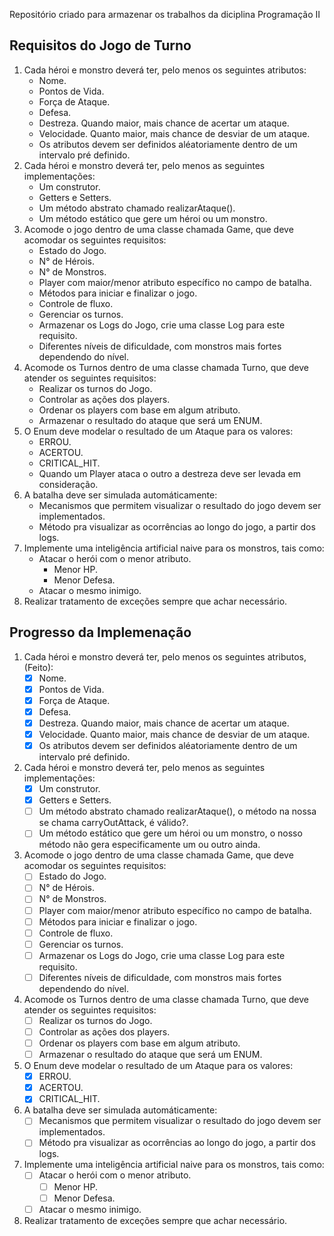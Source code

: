 Repositório criado para armazenar os trabalhos da diciplina Programação II
## Requisitos do Jogo de Turno
1. Cada héroi e monstro deverá ter, pelo menos os seguintes atributos:
	- Nome.
	- Pontos de Vida.
	- Força de Ataque.
	- Defesa.
 	- Destreza. Quando maior, mais chance de acertar um ataque.
 	- Velocidade. Quanto maior, mais chance de desviar de um ataque.
 	- Os atributos devem ser definidos aléatoriamente dentro de um intervalo pré definido.
2. Cada héroi e monstro deverá ter, pelo menos as seguintes implementações:
   	- Um construtor.
	- Getters e Setters.
	- Um método abstrato chamado realizarAtaque().
	- Um método estático que gere um héroi ou um monstro.
3. Acomode o jogo dentro de uma classe chamada Game, que deve acomodar os seguintes requisitos:
	- Estado do Jogo.
	- N° de Hérois.
	- N° de Monstros.
	- Player com maior/menor atributo específico no campo de batalha.
	- Métodos para iniciar e finalizar o jogo.
	- Controle de fluxo.
	- Gerenciar os turnos.
	- Armazenar os Logs do Jogo, crie uma classe Log para este requisito.
	- Diferentes níveis de dificuldade, com monstros mais fortes dependendo do nível.
4. Acomode os Turnos dentro de uma classe chamada Turno, que deve atender os seguintes requisitos:
	- Realizar os turnos do Jogo.
	- Controlar as ações dos players.
	- Ordenar os players com base em algum atributo.
	- Armazenar o resultado do ataque que será um ENUM.
5. O Enum deve modelar o resultado de um Ataque para os valores:
	- ERROU.
	- ACERTOU.
	- CRITICAL_HIT.
	- Quando um Player ataca o outro a destreza deve ser levada em consideração.
6. A batalha deve ser simulada automáticamente:
	- Mecanismos que permitem visualizar o resultado do jogo devem ser implementados.
	- Método pra visualizar as ocorrências ao longo do jogo, a partir dos logs.
7. Implemente uma inteligência artificial naive para os monstros, tais como:
	- Atacar o herói com o menor atributo.
		- Menor HP.
		- Menor Defesa.
	- Atacar o mesmo inimigo.
8. Realizar tratamento de exceções sempre que achar necessário.

## Progresso da Implemenação	
1. Cada héroi e monstro deverá ter, pelo menos os seguintes atributos, (Feito):
	- [x] Nome.
	- [x] Pontos de Vida.
	- [x] Força de Ataque.
	- [x] Defesa.
 	- [x] Destreza. Quando maior, mais chance de acertar um ataque.
 	- [x] Velocidade. Quanto maior, mais chance de desviar de um ataque.
 	- [x] Os atributos devem ser definidos aléatoriamente dentro de um intervalo pré definido.
2. Cada héroi e monstro deverá ter, pelo menos as seguintes implementações:
   	- [x] Um construtor.
	- [x] Getters e Setters.
   	- [ ] Um método abstrato chamado realizarAtaque(), o método na nossa se chama carryOutAttack, é válido?.
	- [ ] Um método estático que gere um héroi ou um monstro, o nosso método não gera especificamente um ou outro ainda.
3. Acomode o jogo dentro de uma classe chamada Game, que deve acomodar os seguintes requisitos:
	- [ ] Estado do Jogo.
	- [ ] N° de Hérois.
	- [ ] N° de Monstros.
	- [ ] Player com maior/menor atributo específico no campo de batalha.
	- [ ] Métodos para iniciar e finalizar o jogo.
	- [ ] Controle de fluxo.
	- [ ] Gerenciar os turnos.
	- [ ] Armazenar os Logs do Jogo, crie uma classe Log para este requisito.
	- [ ] Diferentes níveis de dificuldade, com monstros mais fortes dependendo do nível.
4. Acomode os Turnos dentro de uma classe chamada Turno, que deve atender os seguintes requisitos:
	- [ ] Realizar os turnos do Jogo.
	- [ ] Controlar as ações dos players.
	- [ ] Ordenar os players com base em algum atributo.
	- [ ] Armazenar o resultado do ataque que será um ENUM.
5. O Enum deve modelar o resultado de um Ataque para os valores:
	- [x] ERROU.
	- [x] ACERTOU.
	- [x] CRITICAL_HIT.
6. A batalha deve ser simulada automáticamente:
	- [ ] Mecanismos que permitem visualizar o resultado do jogo devem ser implementados.
	- [ ] Método pra visualizar as ocorrências ao longo do jogo, a partir dos logs.
7. Implemente uma inteligência artificial naive para os monstros, tais como:
	- [ ] Atacar o herói com o menor atributo.
		- [ ] Menor HP.
		- [ ] Menor Defesa.
	- [ ] Atacar o mesmo inimigo.
8. Realizar tratamento de exceções sempre que achar necessário.
	      
